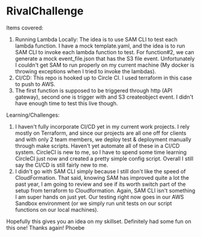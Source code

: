 # RivalChallenge

Items covered:
1) Running Lambda Locally:  The idea is to use SAM CLI to test each lambda function. I have a mock template.yaml, and the idea is to run SAM CLI to invoke each lambda function to test.  For function#2, we can generate a mock event_file.json that has the S3 file event.  Unfortunately I couldn't get SAM to run properly on my current machine (My docker is throwing exceptions when I tried to invoke the lambdas).
2) CI/CD: This repo is hooked up to Circle CI.  I used terraform in this case to push to AWS.
3) The first function is supposed to be triggered through http (API gateway), second one is trigger with and S3 createobject event.  I didn't have enough time to test this live though.

Learning/Challenges:
1) I haven't fully incorporate CI/CD yet in my current work projects.  I rely mostly on Terraform, and since our projects are all one off for clients and with only 2 team members, we deploy test & deployment manually through make scripts.  Haven't yet automate all of these in a CI/CD system. CircleCI is new to me, so I have to spend some time learning CircleCI just now and created a pretty simple config script.  Overall I still say the CI/CD is still fairly new to me.
2) I didn't go with SAM CLI simply because I still don't like the speed of CloudFormation.  That said, knowing SAM has improved quite a lot the past year, I am going to review and see if its worth switch part of the setup from terraform to Cloudformation.  Again, SAM CLI isn't something I am super hands on just yet.  Our testing right now goes in our AWS Sandbox environment (or we simply run unit tests on our script functions on our local machines).

Hopefully this gives you an idea on my skillset.  Definitely had some fun on this one!  Thanks again!
Phoebe
